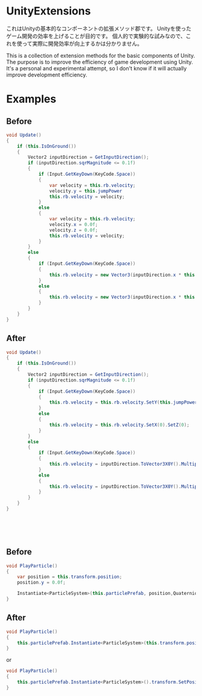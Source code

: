 # UnityExtensions

これはUnityの基本的なコンポーネントの拡張メソッド郡です。
Unityを使ったゲーム開発の効率を上げることが目的です。
個人的で実験的な試みなので、これを使って実際に開発効率が向上するかは分かりません。

This is a collection of extension methods for the basic components of Unity.
The purpose is to improve the efficiency of game development using Unity.
It's a personal and experimental attempt, so I don't know if it will actually improve development efficiency.

# Examples

## Before
```c#
void Update()
{
    if (this.IsOnGround())
    {
        Vector2 inputDirection = GetInputDirection();
        if (inputDirection.sqrMagnitude <= 0.1f)
        {
            if (Input.GetKeyDown(KeyCode.Space))
            {
                var velocity = this.rb.velocity;
                velocity.y = this.jumpPower
                this.rb.velocity = velocity;
            }
            else
            {
                var velocity = this.rb.velocity;
                velocity.x = 0.0f;
                velocity.z = 0.0f;
                this.rb.velocity = velocity;
            }
        }
        else
        {
            if (Input.GetKeyDown(KeyCode.Space))
            {
                this.rb.velocity = new Vector3(inputDirection.x * this.speed, this.jumpPower, inputDirection.y * this.speed);
            }
            else
            {
                this.rb.velocity = new Vector3(inputDirection.x * this.speed, this.rb.velocity.y, inputDirection.y * this.speed);
            }
        }
    }
}
```

## After
```c#
void Update()
{
    if (this.IsOnGround())
    {
        Vector2 inputDirection = GetInputDirection();
        if (inputDirection.sqrMagnitude <= 0.1f)
        {
            if (Input.GetKeyDown(KeyCode.Space))
            {
                this.rb.velocity = this.rb.velocity.SetY(this.jumpPower);
            }
            else
            {
                this.rb.velocity = this.rb.velocity.SetX(0).SetZ(0);
            }
        }
        else
        {
            if (Input.GetKeyDown(KeyCode.Space))
            {
                this.rb.velocity = inputDirection.ToVector3X0Y().Multiply(this.speed).SetY(this.jumpPower);
            }
            else
            {
                this.rb.velocity = inputDirection.ToVector3X0Y().Multiply(this.speed).SetY(this.rb.velocity.y);
            }
        }
    }
}
```

<br>
<br>
<br>

## Before
```c#
void PlayParticle()
{
    var position = this.transform.position;
    position.y = 0.0f;

    Instantiate<ParticleSystem>(this.particlePrefab, position,Quaternion.AngleAxis(-90, Vector3.left));
}
```

## After
```c#
void PlayParticle()
{
    this.particlePrefab.Instantiate<ParticleSystem>(this.transform.position.SetY(0.0f), Quaternion.AngleAxis(-90, Vector3.left));
}
```

or

```c#
void PlayParticle()
{
    this.particlePrefab.Instantiate<ParticleSystem>().transform.SetPosition(this.transform.position.SetY(0.0f)).SetRotation(Quaternion.AngleAxis(-90, Vector3.left));
}
```